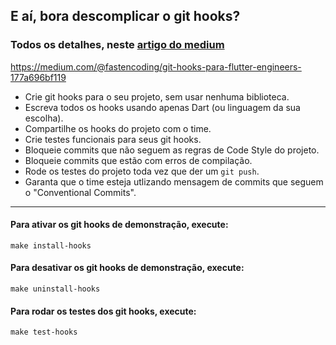 ## E aí, bora descomplicar o git hooks?

### Todos os detalhes, neste [artigo do medium](https://medium.com/@fastencoding/git-hooks-para-flutter-engineers-177a696bf119)

https://medium.com/@fastencoding/git-hooks-para-flutter-engineers-177a696bf119

- Crie git hooks para o seu projeto, sem usar nenhuma biblioteca.
- Escreva todos os hooks usando apenas Dart (ou linguagem da sua escolha).
- Compartilhe os hooks do projeto com o time.
- Crie testes funcionais para seus git hooks.
- Bloqueie commits que não seguem as regras de Code Style do projeto.
- Bloqueie commits que estão com erros de compilação.
- Rode os testes do projeto toda vez que der um `git push`.
- Garanta que o time esteja utlizando mensagem de commits que seguem o "Conventional Commits". 

---

#### Para ativar os git hooks de demonstração, execute:
```shell
make install-hooks
```

#### Para desativar os git hooks de demonstração, execute:
```shell
make uninstall-hooks
```

#### Para rodar os testes dos git hooks, execute:
```shell
make test-hooks
```
